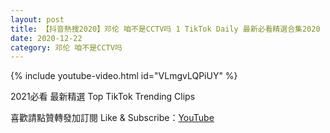 ```yaml
---
layout: post
title: 【抖音熱搜2020】邓伦 咱不是CCTV吗 1 TikTok Daily 最新必看精選合集2020 12 22
date: 2020-12-22
category: 邓伦 咱不是CCTV吗
---
```


{% include youtube-video.html id="VLmgvLQPiUY" %}

2021必看 最新精選 Top TikTok Trending Clips

喜歡請點贊轉發加訂閱 Like & Subscribe：[YouTube](https://www.youtube.com/channel/UCAoR7VcanIPd04uEq_GIylA/videos)

